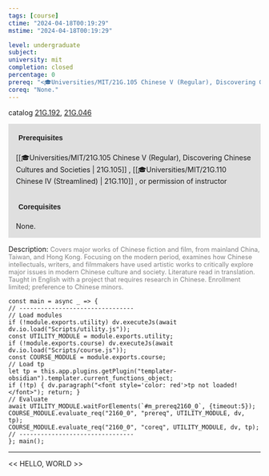 ```yaml
---
tags: [course]
ctime: "2024-04-18T00:19:29"
mstime: "2024-04-18T00:19:29"

level: undergraduate
subject: 
university: mit
completion: closed
percentage: 0
prereq: "<🎓Universities/MIT/21G.105 Chinese V (Regular), Discovering Chinese Cultures and Societies> , <🎓Universities/MIT/21G.110 Chinese IV (Streamlined)> , or permission of instructor"
coreq: "None."
---
```


catalog [21G.192](http://student.mit.edu/catalog/m21Gb.html#21G.192), [21G.046](http://student.mit.edu/catalog/m21Ga.html#21G.046)

<span style="display: block; padding: 15px; background-color: rgb(100, 100, 100, 0.2);"><font id="m_prereq2160_0" style="display: block; font-family: Arial, sans-serif; font-weight: bold; padding: 5px">Prerequisites</font><br><span id="prereq2160_0">[[🎓Universities/MIT/21G.105 Chinese V (Regular), Discovering Chinese Cultures and Societies | 21G.105]] , [[🎓Universities/MIT/21G.110 Chinese IV (Streamlined) | 21G.110]] , or permission of instructor</span></span>
<span style="display: block; padding: 15px; background-color: rgb(100, 100, 100, 0.2);"><font id="m_coreq2160_0" style="display: block; font-family: Arial, sans-serif; font-weight: bold; padding: 5px">Corequisites</font><br><span id="coreq2160_0">None.</span></span>

<font style="">Description:</font>
<font style="color: grey; font-size: 0.8rem;">Covers major works of Chinese fiction and film, from mainland China, Taiwan, and Hong Kong. Focusing on the modern period, examines how Chinese intellectuals, writers, and filmmakers have used artistic works to critically explore major issues in modern Chinese culture and society. Literature read in translation. Taught in English with a project that requires research in Chinese. Enrollment limited; preference to Chinese minors.</font>

```dataviewjs
const main = async _ => {
// --------------------------------
// Load modules
if (!module.exports.utility) dv.executeJs(await dv.io.load("Scripts/utility.js"));
const UTILITY_MODULE = module.exports.utility;
if (!module.exports.course) dv.executeJs(await dv.io.load("Scripts/course.js"));
const COURSE_MODULE = module.exports.course;
// Load tp
let tp = this.app.plugins.getPlugin("templater-obsidian").templater.current_functions_object;
if (!tp) { dv.paragraph("<font style='color: red'>tp not loaded!</font>"); return; }
// Evaluate
await UTILITY_MODULE.waitForElements(`#m_prereq2160_0`, {timeout:5});
COURSE_MODULE.evaluate_req("2160_0", "prereq", UTILITY_MODULE, dv, tp);
COURSE_MODULE.evaluate_req("2160_0", "coreq", UTILITY_MODULE, dv, tp);
// --------------------------------
}; main();
```

---

<< HELLO, WORLD >>
